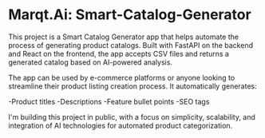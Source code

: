 # Marqt.Ai: Smart-Catalog-Generator
This project is a Smart Catalog Generator app that helps automate the process of generating product catalogs. Built with FastAPI on the backend and React on the frontend, the app accepts CSV files and returns a generated catalog based on AI-powered analysis.

The app can be used by e-commerce platforms or anyone looking to streamline their product listing creation process. It automatically generates:

-Product titles
-Descriptions
-Feature bullet points
-SEO tags

I'm building this project in public, with a focus on simplicity, scalability, and integration of AI technologies for automated product categorization. 
